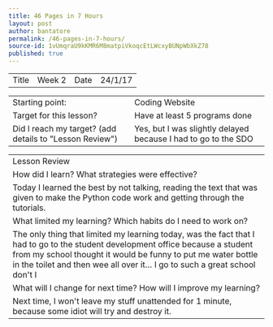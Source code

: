 ```yaml
---
title: 46 Pages in 7 Hours
layout: post
author: bantatore
permalink: /46-pages-in-7-hours/
source-id: 1vUmqraU9kKMR6M8matpiVkoqcEtLWcxyBUNpWbXkZ78
published: true
---
```

<table>
  <tr>
    <td>Title</td>
    <td>Week 2</td>
    <td>Date</td>
    <td>24/1/17</td>
  </tr>
</table>


<table>
  <tr>
    <td>Starting point:</td>
    <td>Coding Website </td>
  </tr>
  <tr>
    <td>Target for this lesson?</td>
    <td>Have at least 5 programs done </td>
  </tr>
  <tr>
    <td>Did I reach my target? 
(add details to "Lesson Review")</td>
    <td>Yes, but  I was slightly delayed because I had to go to the SDO</td>
  </tr>
</table>


<table>
  <tr>
    <td>Lesson Review</td>
  </tr>
  <tr>
    <td>How did I learn? What strategies were effective? </td>
  </tr>
  <tr>
    <td>Today I learned the best by not talking, reading the text that was given to make the Python code work and getting through the tutorials. </td>
  </tr>
  <tr>
    <td>What limited my learning? Which habits do I need to work on? </td>
  </tr>
  <tr>
    <td>The only thing that limited my learning today, was the fact that I had to go to the student development office because a student from my school thought it would be funny to put me water bottle in the toilet and then wee all over it… I go to such a great school don't I 
</td>
  </tr>
  <tr>
    <td>What will I change for next time? How will I improve my learning?</td>
  </tr>
  <tr>
    <td>Next time, I won't leave my stuff unattended for 1 minute, because some idiot will try and destroy it. </td>
  </tr>
</table>


